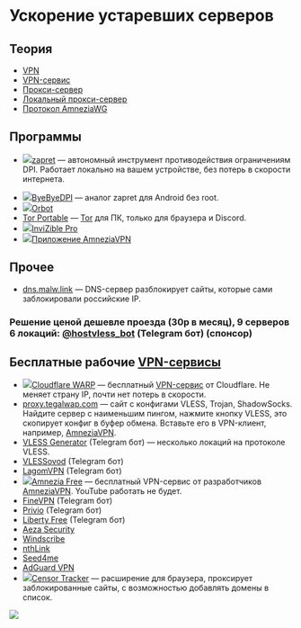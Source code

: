 # Ускорение устаревших серверов

## Теория
- [VPN](/network/vpns/vpn)
- [VPN-сервис](/network/vpns/vpn-service)
- [Прокси-сервер](/network/vpns/proxy)
- [Локальный прокси-сервер](/network/vpns/local-proxy)
- [Протокол AmneziaWG](/network/vpns/amneziawg)

## Программы
- <img src="/img/logo/zapret.png" class="inline"/>[zapret](/network/vpns/zapret) — автономный инструмент противодействия ограничениям DPI. Работает локально на вашем устройстве, без потерь в скорости интернета.
<!-- - [Hiddify](/network/vpns/hiddify) -->
- <img src="/img/logo/byebyedpi.svg" class="inline"/>[ByeByeDPI](/network/vpns/byebyedpi) — аналог zapret для Android без root.
- <img src="/img/logo/orbot.png" class="inline"/>[Orbot](/network/vpns/orbot)
- [Tor Portable](/network/vpns/tor-portable) — [Tor](https://ru.wikipedia.org/wiki/Tor) для ПК, только для браузера и Discord. 
- <img src="/img/logo/invizible-pro.png" class="inline"/>[InviZible Pro](/network/vpns/invizible-pro)
- <img src="/img/logo/amneziavpn.png" class="inline"/>[Приложение AmneziaVPN](/network/vpns/amneziavpn)
<!-- - [v2rayN](/network/vpns/v2rayn) -->
<!-- - [v2rayNG](/network/vpns/v2rayng) -->

## Прочее
- [dns.malw.link](https://info.dns.malw.link) — DNS-сервер разблокирует сайты, которые сами заблокировали российские IP.
### Решение ценой дешевле проезда (30р в месяц), 9 серверов 6 локаций: [@hostvless_bot](https://t.me/hostvless_bot) (Telegram бот) (спонсор)

## Бесплатные рабочие [VPN-сервисы](/network/vpns/vpn-service)
- <img src="/img/logo/warp.png" class="inline"/>[Cloudflare WARP](/network/vpns/warp) — бесплатный [VPN-сервис](/network/vpns/vpn-service) от Cloudflare. Не меняет страну IP, почти нет потерь в скорости.
- [proxy.tegalwap.com](https://proxy.tegalwap.com) — сайт с конфигами VLESS, Trojan, ShadowSocks. Найдите сервер с наименьшим пингом, нажмите кнопку VLESS, это скопирует конфиг в буфер обмена. Вставьте его в VPN-клиент, например, [AmneziaVPN](/network/vpns/amneziavpn).
- [VLESS Generator](https://t.me/vlessgeneratorbot) (Telegram бот) — несколько локаций на протоколе VLESS.
- [VLESSovod](https://t.me/vlessovod_bot) (Telegram бот)
- [LagomVPN](https://t.me/LagomVPN_bot) (Telegram бот)
- <img src="/img/logo/amneziavpn.png" class="inline"/>[Amnezia Free](/network/vpns/amnezia-free) — бесплатный VPN-сервис от разработчиков [AmneziaVPN](/network/vpns/amneziavpn). YouTube работать не будет.
- [FineVPN](https://t.me/FineVPNbot) (Telegram бот)
- [Privio](https://t.me/PrivioTech_bot) (Telegram бот)
- [Liberty Free](https://t.me/liberty_free_link_bot) (Telegram бот)
- [Aeza Security](https://aezasecurity.net)
- [Windscribe](https://windscribe.com)
- [nthLink](https://www.nthlink.com)
- [Seed4me](https://seed4.me)
- [AdGuard VPN](https://adguard-vpn.com/ru)
- <img src="/img/logo/censor-tracker.png" class="inline"/>[Censor Tracker](/network/vpns/censor-tracker) — расширение для браузера, проксирует заблокированные сайты, с возможностью добавлять домены в список.

<img src="/img/vpn_cat.jpeg">